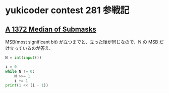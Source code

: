 # yukicoder contest 281 参戦記

## [A 1372 Median of Submasks](https://yukicoder.me/problems/no/1372)

MSB(most significant bit) が立つまでと、立った後が同じなので、N の MSB だけ立っているのが答え.

```python
N = int(input())

i = 0
while N != 0:
    N >>= 1
    i += 1
print(1 << (i - 1))
```
